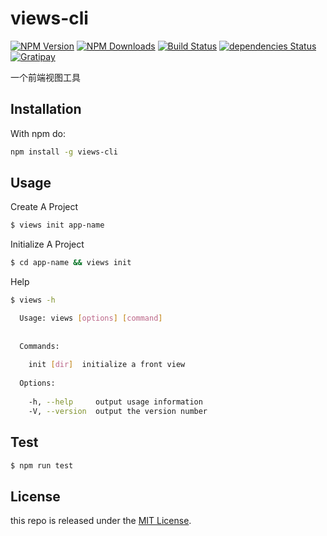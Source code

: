 # views-cli

[![NPM Version][npm-image]][npm-url]
[![NPM Downloads][downloads-image]][downloads-url]
[![Build Status][travis-image]][travis-url]
[![dependencies Status][dependencies-image]][dependencies-url]
[![Gratipay][licensed-image]][licensed-url]

一个前端视图工具

## Installation
With npm do:
```bash
npm install -g views-cli
```

## Usage

Create A Project
```bash
$ views init app-name
```

Initialize A Project
```bash
$ cd app-name && views init
```

Help
```bash
$ views -h

  Usage: views [options] [command]                                                                                                
                                                                                                                                
                                                                                                                                
  Commands:                                                                                                                     
                                                                                                                                
    init [dir]  initialize a front view                                                                                         
                                                                                                                                
  Options:                                                                                                                      
                                                                                                                                
    -h, --help     output usage information                                                                                     
    -V, --version  output the version number
```

## Test

```bash
$ npm run test
```

## License

this repo is released under the [MIT
License](http://www.opensource.org/licenses/MIT).


[npm-image]: https://img.shields.io/npm/v/views-cli.svg
[npm-url]: https://www.npmjs.org/package/views-cli
[downloads-image]: https://img.shields.io/npm/dm/views-cli.svg
[downloads-url]: https://npmjs.org/package/views-cli
[travis-image]: https://travis-ci.org/kenode/views-cli.svg?branch=master
[travis-url]: https://travis-ci.org/kenode/views-cli
[dependencies-image]: https://david-dm.org/kenode/views-cli/status.svg
[dependencies-url]: https://david-dm.org/kenode/views-cli
[licensed-image]: https://img.shields.io/badge/license-MIT-blue.svg
[licensed-url]: ./LICENSE